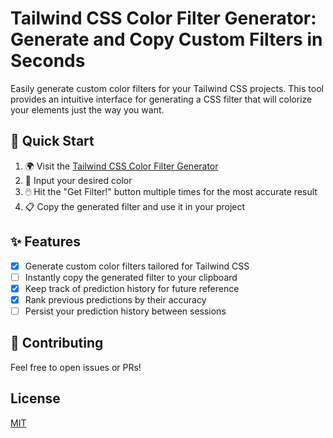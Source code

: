 # Tailwind CSS Color Filter Generator: Generate and Copy Custom Filters in Seconds

Easily generate custom color filters for your Tailwind CSS projects. This tool provides an intuitive interface for generating a CSS filter that will colorize your elements just the way you want.

## 🚀 Quick Start

1. 🌍 Visit the [Tailwind CSS Color Filter Generator](https://tailwind-color-filter-generator.imbios.dev/)
2. 🎨 Input your desired color
3. 🖱️ Hit the "Get Filter!" button multiple times for the most accurate result
4. 📋 Copy the generated filter and use it in your project

## ✨ Features

- [x] Generate custom color filters tailored for Tailwind CSS
- [ ] Instantly copy the generated filter to your clipboard
- [x] Keep track of prediction history for future reference
- [x] Rank previous predictions by their accuracy
- [ ] Persist your prediction history between sessions

## 🤝 Contributing

Feel free to open issues or PRs!

## License

[MIT](./license)
